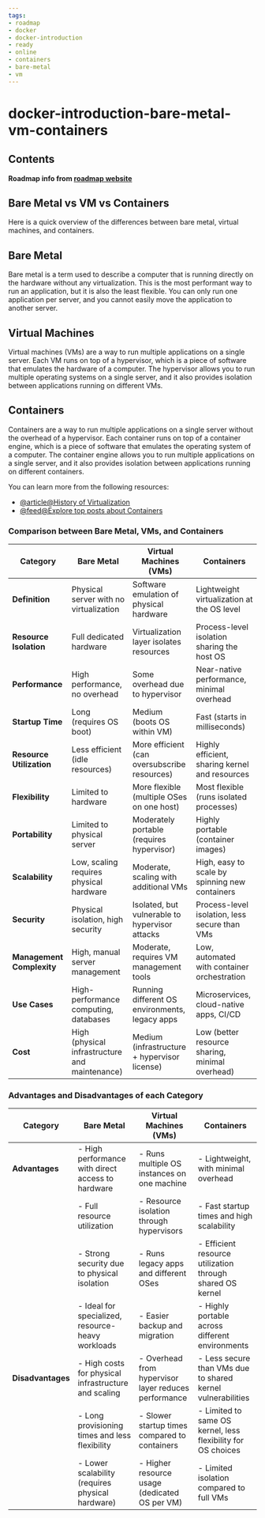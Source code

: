 ```yaml
---
tags:
- roadmap
- docker
- docker-introduction
- ready
- online
- containers
- bare-metal
- vm
---
```


# docker-introduction-bare-metal-vm-containers

## Contents

__Roadmap info from [roadmap website](https://roadmap.sh/docker/introduction/bare-metal-vm-containers)__

## Bare Metal vs VM vs Containers

Here is a quick overview of the differences between bare metal, virtual machines, and containers.

## Bare Metal

Bare metal is a term used to describe a computer that is running directly on the hardware without any virtualization. This is the most performant way to run an application, but it is also the least flexible. You can only run one application per server, and you cannot easily move the application to another server.

## Virtual Machines

Virtual machines (VMs) are a way to run multiple applications on a single server. Each VM runs on top of a hypervisor, which is a piece of software that emulates the hardware of a computer. The hypervisor allows you to run multiple operating systems on a single server, and it also provides isolation between applications running on different VMs.

## Containers

Containers are a way to run multiple applications on a single server without the overhead of a hypervisor. Each container runs on top of a container engine, which is a piece of software that emulates the operating system of a computer. The container engine allows you to run multiple applications on a single server, and it also provides isolation between applications running on different containers.

You can learn more from the following resources:

* [@article@History of Virtualization](https://courses.devopsdirective.com/docker-beginner-to-pro/lessons/01-history-and-motivation/03-history-of-virtualization)
* [@feed@Explore top posts about Containers](https://app.daily.dev/tags/containers?ref=roadmapsh)

### Comparison between Bare Metal, VMs, and Containers

| __Category__           | __Bare Metal__                             | __Virtual Machines (VMs)__                     | __Containers__                                  |
|------------------------|--------------------------------------------|------------------------------------------------|------------------------------------------------|
| __Definition__          | Physical server with no virtualization     | Software emulation of physical hardware        | Lightweight virtualization at the OS level     |
| __Resource Isolation__  | Full dedicated hardware                    | Virtualization layer isolates resources        | Process-level isolation sharing the host OS    |
| __Performance__         | High performance, no overhead              | Some overhead due to hypervisor                | Near-native performance, minimal overhead      |
| __Startup Time__        | Long (requires OS boot)                    | Medium (boots OS within VM)                    | Fast (starts in milliseconds)                  |
| __Resource Utilization__| Less efficient (idle resources)            | More efficient (can oversubscribe resources)   | Highly efficient, sharing kernel and resources |
| __Flexibility__         | Limited to hardware                        | More flexible (multiple OSes on one host)      | Most flexible (runs isolated processes)        |
| __Portability__         | Limited to physical server                 | Moderately portable (requires hypervisor)      | Highly portable (container images)             |
| __Scalability__         | Low, scaling requires physical hardware    | Moderate, scaling with additional VMs          | High, easy to scale by spinning new containers |
| __Security__            | Physical isolation, high security          | Isolated, but vulnerable to hypervisor attacks | Process-level isolation, less secure than VMs  |
| __Management Complexity__ | High, manual server management            | Moderate, requires VM management tools         | Low, automated with container orchestration    |
| __Use Cases__           | High-performance computing, databases      | Running different OS environments, legacy apps | Microservices, cloud-native apps, CI/CD        |
| __Cost__                | High (physical infrastructure and maintenance) | Medium (infrastructure + hypervisor license)   | Low (better resource sharing, minimal overhead)|

### Advantages and Disadvantages of each Category

| __Category__     | __Bare Metal__                                      | __Virtual Machines (VMs)__                                  | __Containers__                                              |
|------------------|-----------------------------------------------------|-------------------------------------------------------------|-------------------------------------------------------------|
| __Advantages__   | - High performance with direct access to hardware   | - Runs multiple OS instances on one machine                  | - Lightweight, with minimal overhead                        |
|                  | - Full resource utilization                         | - Resource isolation through hypervisors                     | - Fast startup times and high scalability                    |
|                  | - Strong security due to physical isolation         | - Runs legacy apps and different OSes                        | - Efficient resource utilization through shared OS kernel    |
|                  | - Ideal for specialized, resource-heavy workloads   | - Easier backup and migration                                | - Highly portable across different environments              |
| __Disadvantages__| - High costs for physical infrastructure and scaling| - Overhead from hypervisor layer reduces performance         | - Less secure than VMs due to shared kernel vulnerabilities  |
|                  | - Long provisioning times and less flexibility      | - Slower startup times compared to containers                | - Limited to same OS kernel, less flexibility for OS choices |
|                  | - Lower scalability (requires physical hardware)    | - Higher resource usage (dedicated OS per VM)                | - Limited isolation compared to full VMs                     |
